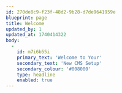 ```yaml
---
id: 270de8c9-f23f-48d2-9b28-d7de9641959e
blueprint: page
title: Welcome
updated_by: 1
updated_at: 1740414322
body:
  -
    id: m7i6b55i
    primary_text: 'Welcome to Your'
    secondary_text: 'New CMS Setup'
    secondary_colour: '#008000'
    type: headline
    enabled: true
---
```

